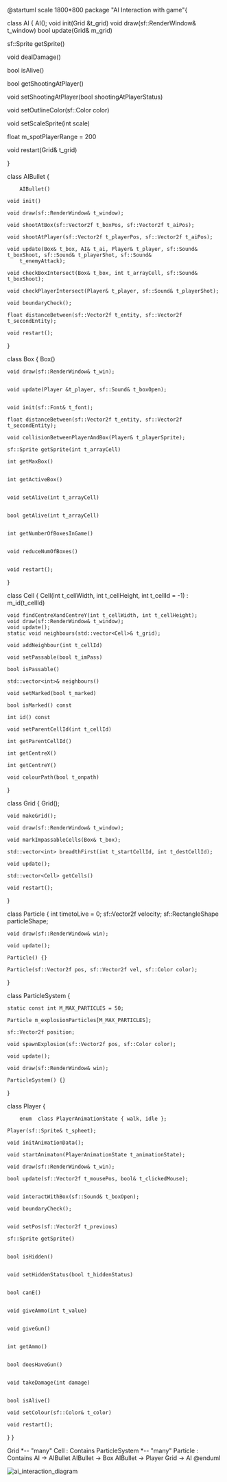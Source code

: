@startuml
scale 1800*800
package "AI Interaction with game"{

class AI
{
 AI();
 void init(Grid &t_grid)
 void draw(sf::RenderWindow& t_window)
 bool update(Grid& m_grid)

 sf::Sprite getSprite()
	
 void dealDamage()

 bool isAlive()

 bool getShootingAtPlayer()

 void setShootingAtPlayer(bool shootingAtPlayerStatus)

 void setOutlineColor(sf::Color color)

 void setScaleSprite(int scale)

 float m_spotPlayerRange = 200

 void restart(Grid& t_grid)

}

class AIBullet {

        AIBullet()

	void init()

	void draw(sf::RenderWindow& t_window);

	void shootAtBox(sf::Vector2f t_boxPos, sf::Vector2f t_aiPos);

	void shootAtPlayer(sf::Vector2f t_playerPos, sf::Vector2f t_aiPos);

	void update(Box& t_box, AI& t_ai, Player& t_player, sf::Sound& t_boxShoot, sf::Sound& t_playerShot, sf::Sound& 
        t_enemyAttack);
	
	void checkBoxIntersect(Box& t_box, int t_arrayCell, sf::Sound& t_boxShoot);

	void checkPlayerIntersect(Player& t_player, sf::Sound& t_playerShot);

	void boundaryCheck();

	float distanceBetween(sf::Vector2f t_entity, sf::Vector2f t_secondEntity);

	void restart();
}

class Box
{
    Box() 
	
    void draw(sf::RenderWindow& t_win);

	
    void update(Player &t_player, sf::Sound& t_boxOpen);

	
    void init(sf::Font& t_font);

    float distanceBetween(sf::Vector2f t_entity, sf::Vector2f t_secondEntity);

    void collisionBetweenPlayerAndBox(Player& t_playerSprite);

    sf::Sprite getSprite(int t_arrayCell)
	
    int getMaxBox()
	

    int getActiveBox()
	

    void setAlive(int t_arrayCell)
	

    bool getAlive(int t_arrayCell)
	

    int getNumberOfBoxesInGame()
	

    void reduceNumOfBoxes()
	

    void restart();
}

class Cell
{
	Cell(int t_cellWidth, int t_cellHeight, int t_cellId = -1) : m_id(t_cellId)
	
	void findCentreXandCentreY(int t_cellWidth, int t_cellHeight);
	void draw(sf::RenderWindow& t_window);
	void update();
	static void neighbours(std::vector<Cell>& t_grid);

	void addNeighbour(int t_cellId)
	
	void setPassable(bool t_imPass)
	
	bool isPassable()
	
	std::vector<int>& neighbours()
	
	void setMarked(bool t_marked)
	
	bool isMarked() const
	
	int id() const
	
	void setParentCellId(int t_cellId)
	
	int getParentCellId()
	
	int getCentreX()
	
	int getCentreY()
	
	void colourPath(bool t_onpath)
}

class Grid
{
	Grid();
	
	void makeGrid();

	void draw(sf::RenderWindow& t_window);

	void markImpassableCells(Box& t_box);

	std::vector<int> breadthFirst(int t_startCellId, int t_destCellId);

	void update();

	std::vector<Cell> getCells()
	
	void restart();
}


class Particle
{
	int timetoLive = 0;
	sf::Vector2f velocity;
	sf::RectangleShape particleShape;

	void draw(sf::RenderWindow& win);
	
	void update();

	Particle() {}

	Particle(sf::Vector2f pos, sf::Vector2f vel, sf::Color color);
}


class ParticleSystem
{

	static const int M_MAX_PARTICLES = 50;

	Particle m_explosionParticles[M_MAX_PARTICLES];

	sf::Vector2f position;

	void spawnExplosion(sf::Vector2f pos, sf::Color color);

	void update();
	
	void draw(sf::RenderWindow& win);

	ParticleSystem() {}
}

class Player
{

        enum  class PlayerAnimationState { walk, idle };
	
	Player(sf::Sprite& t_spheet);

	void initAnimationData();
	
	void startAnimaton(PlayerAnimationState t_animationState);

	void draw(sf::RenderWindow& t_win);

	bool update(sf::Vector2f t_mousePos, bool& t_clickedMouse);


	void interactWithBox(sf::Sound& t_boxOpen);

	void boundaryCheck();


	void setPos(sf::Vector2f t_previous)

	sf::Sprite getSprite()
	

	bool isHidden()
	

	void setHiddenStatus(bool t_hiddenStatus)
	

	bool canE()
	

	void giveAmmo(int t_value)
	

	void giveGun()
	

	int getAmmo()
	

	bool doesHaveGun()
	

	void takeDamage(int damage)
	

	bool isAlive()
	
	void setColour(sf::Color& t_color)

	void restart();

}
}

Grid *-- "many" Cell : Contains
ParticleSystem *-- "many" Particle : Contains
AI -> AIBullet
AIBullet -> Box
AIBullet -> Player
Grid -> AI
@enduml

![ai_interaction_diagram](https://user-images.githubusercontent.com/58521962/115808594-a587aa00-a3e2-11eb-85b4-56330be0a7f3.png)


